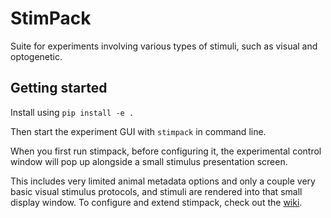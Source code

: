# StimPack
Suite for experiments involving various types of stimuli, such as visual and optogenetic.

## Getting started

Install using `pip install -e .`

Then start the experiment GUI with `stimpack` in command line.

When you first run stimpack, before configuring it, the experimental control window will pop up alongside a small stimulus presentation screen.

This includes very limited animal metadata options and only a couple very basic visual stimulus protocols, and stimuli are rendered into that small display window. To configure and extend stimpack, check out the [wiki](https://github.com/ClandininLab/stimpack/wiki).
